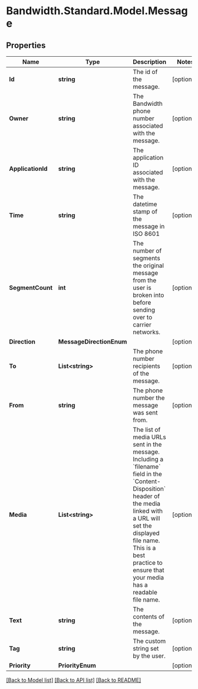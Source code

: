 # Bandwidth.Standard.Model.Message

## Properties

Name | Type | Description | Notes
------------ | ------------- | ------------- | -------------
**Id** | **string** | The id of the message. | [optional] 
**Owner** | **string** | The Bandwidth phone number associated with the message. | [optional] 
**ApplicationId** | **string** | The application ID associated with the message. | [optional] 
**Time** | **string** | The datetime stamp of the message in ISO 8601 | [optional] 
**SegmentCount** | **int** | The number of segments the original message from the user is broken into before sending over to carrier networks. | [optional] 
**Direction** | **MessageDirectionEnum** |  | [optional] 
**To** | **List&lt;string&gt;** | The phone number recipients of the message. | [optional] 
**From** | **string** | The phone number the message was sent from. | [optional] 
**Media** | **List&lt;string&gt;** | The list of media URLs sent in the message. Including a &#x60;filename&#x60; field in the &#x60;Content-Disposition&#x60; header of the media linked with a URL will set the displayed file name. This is a best practice to ensure that your media has a readable file name. | [optional] 
**Text** | **string** | The contents of the message. | [optional] 
**Tag** | **string** | The custom string set by the user. | [optional] 
**Priority** | **PriorityEnum** |  | [optional] 

[[Back to Model list]](../README.md#documentation-for-models) [[Back to API list]](../README.md#documentation-for-api-endpoints) [[Back to README]](../README.md)

